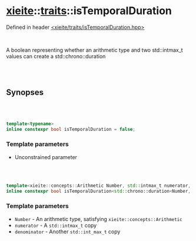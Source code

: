 # [xieite](../../README.md)::[traits](../traits.md)::isTemporalDuration
Defined in header [<xieite/traits/isTemporalDuration.hpp>](../../include/xieite/traits/isTemporalDuration.hpp)

<br/>

A boolean representing whether an arithmetic type and two std::intmax_t values can create a std::chrono::duration

<br/><br/>

## Synopses

<br/><br/>

```cpp
template<typename>
inline constexpr bool isTemporalDuration = false;
```
### Template parameters
- Unconstrained parameter

<br/><br/>

```cpp
template<xieite::concepts::Arithmetic Number, std::intmax_t numerator, std::intmax_t denominator>
inline constexpr bool isTemporalDuration<std::chrono::duration<Number, std::ratio<numerator, denominator>>> = true;
```
### Template parameters
- `Number` - An arithmetic type, satisfying `xieite::concepts::Arithmetic`
- `numerator` - A `std::intmax_t` copy
- `denominator` - Another `std::int_max_t` copy
